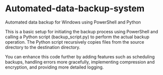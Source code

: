 # Automated-data-backup-system
Automated data backup for Windows using PowerShell and Python


This is a basic setup for initiating the backup process using PowerShell and calling a Python script (backup_script.py) to perform the actual backup operation. The Python script recursively copies files from the source directory to the destination directory.

You can enhance this code further by adding features such as scheduling backups, handling errors more gracefully, implementing compression and encryption, and providing more detailed logging.
